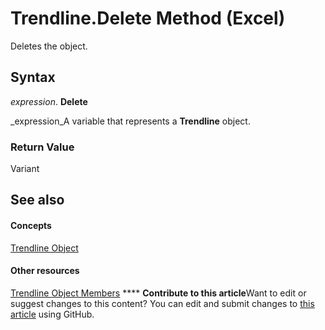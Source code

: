 
# Trendline.Delete Method (Excel)

Deletes the object.


## Syntax

 _expression_. **Delete**

 _expression_A variable that represents a  **Trendline** object.


### Return Value

Variant


## See also


#### Concepts


 [Trendline Object](5c04b065-57f4-a059-7c22-50612bd727ea.md)
#### Other resources


 [Trendline Object Members](b63cecc4-6151-f66c-8d73-9f66850046b1.md)
****   **Contribute to this article**Want to edit or suggest changes to this content? You can edit and submit changes to  [this article](https://github.com/jhershey00/VBA_Excel_Test/OpenXMLCon/articles/76b903bc-4d95-d376-f0d0-9b8a52225d22.md) using GitHub.

